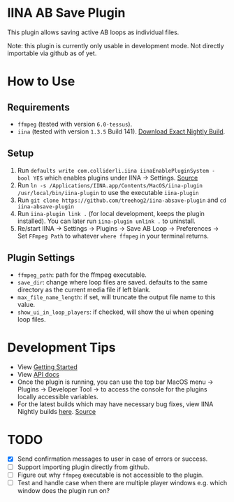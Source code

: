 #  IINA AB Save Plugin
This plugin allows saving active AB loops as individual files.

Note: this plugin is currently only usable in development mode. Not directly importable via github as of yet.

# How to Use

## Requirements
- `ffmpeg` (tested with version `6.0-tessus`).
- `iina` (tested with version `1.3.5` Build 141). [Download Exact Nightly Build](https://github.com/iina/iina/actions/runs/13537465959/artifacts/2653783517).

## Setup

1. Run `defaults write com.colliderli.iina iinaEnablePluginSystem -bool YES` which enables plugins under IINA -> Settings. [Source](https://github.com/iina/iina/releases/tag/v1.3.4)
2. Run `ln -s /Applications/IINA.app/Contents/MacOS/iina-plugin /usr/local/bin/iina-plugin` to use the executable `iina-plugin`
3. Run `git clone https://github.com/treehog2/iina-absave-plugin` and `cd iina-absave-plugin`
4. Run `iina-plugin link .` (for local development, keeps the plugin installed). You can later run `iina-plugin unlink .` to uninstall.
5. Re/start IINA -> Settings -> Plugins -> Save AB Loop -> Preferences -> Set `FFmpeg Path` to whatever `where ffmpeg` in your terminal returns.

## Plugin Settings

- `ffmpeg_path`: path for the ffmpeg executable.
- `save_dir`: change where loop files are saved. defaults to the same directory as the current media file if left blank.
- `max_file_name_length`: if set, will truncate the output file name to this value.
- `show_ui_in_loop_players`: if checked, will show the ui when opening loop files.


# Development Tips
- View [Getting Started](https://docs.iina.io/pages/getting-started.html)
- View [API docs](https://docs.iina.io/modules/IINA.API.html)
- Once the plugin is running, you can use the top bar MacOS menu -> Plugins -> Developer Tool -> <Plug In Name> to access the console for the plugins locally accessible variables.
- For the latest builds which may have necessary bug fixes, view IINA Nightly builds [here](https://iina.io/nightly/). [Source](https://github.com/iina/iina/tree/develop)


# TODO
- [x] Send confirmation messages to user in case of errors or success.
- [ ] Support importing plugin directly from github.
- [ ] Figure out why `ffmpeg` executable is not accessible to the plugin.
- [ ] Test and handle case when there are multiple player windows e.g. which window does the plugin run on?
